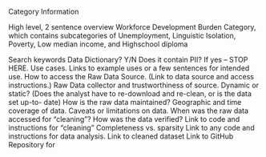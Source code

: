 Category Information

High level, 2 sentence overview  Workforce Development Burden Category, which contains subcategories of Unemployment, Linguistic Isolation, Poverty, Low median income, and Highschool diploma

Search keywords
Data Dictionary? Y/N
Does it contain PII? If yes – STOP
HERE.
Use cases. Links to example uses or
a few sentences for intended use.
How to access the Raw Data
Source. (Link to data source and
access instructions.)
Raw Data collector and
trustworthiness of source.
Dynamic or static? (Does the
analyst have to re-download and
re-clean, or is the data set up-to-
date)
How is the raw data maintained?
Geographic and time coverage of
data.
Caveats or limitations on data.
When was the raw data accessed
for “cleaning”?
How was the data verified?
Link to code and instructions for
“cleaning”
Completeness vs. sparsity
Link to any code and instructions
for data analysis.
Link to cleaned dataset
Link to GitHub Repository for
